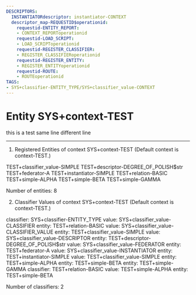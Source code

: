 ```yaml
---
DESCRIPTORS:
  INSTANTIATORdescriptor: instantiator-CONTEXT
  descriptor_map-REQUESTID$operationid:
    requestid-ENTITY_REPORT:
    - CONTEXT_REPORToperationid
    requestid-LOAD_SCRIPT:
    - LOAD_SCRIPToperationid
    requestid-REGISTER_CLASSIFIER:
    - REGISTER_CLASSIFIERoperationid
    requestid-REGISTER_ENTITY:
    - REGISTER_ENTITYoperationid
    requestid-ROUTE:
    - ROUTEoperationid
TAGS:
- SYS+classifier-ENTITY_TYPE/SYS+classifier_value-CONTEXT
---
```

# Entity SYS+context-TEST

this is a test same line 
different line

---
1. Registered Entities of context SYS+context-TEST
(Default context is context-TEST.)

TEST+classifier_value-SIMPLE
TEST+descriptor-DEGREE_OF_POLISH$str
TEST+federator-A
TEST+instantiator-SIMPLE
TEST+relation-BASIC
TEST+simple-ALPHA
TEST+simple-BETA
TEST+simple-GAMMA

Number of entities: 8

2. Classifier Values of context SYS+context-TEST
(Default context is context-TEST.)

classifier:    SYS+classifier-ENTITY_TYPE
     value:        SYS+classifier_value-CLASSIFIER
    entity:            TEST+relation-BASIC
     value:        SYS+classifier_value-CLASSIFIER_VALUE
    entity:            TEST+classifier_value-SIMPLE
     value:        SYS+classifier_value-DESCRIPTOR
    entity:            TEST+descriptor-DEGREE_OF_POLISH$str
     value:        SYS+classifier_value-FEDERATOR
    entity:            TEST+federator-A
     value:        SYS+classifier_value-INSTANTIATOR
    entity:            TEST+instantiator-SIMPLE
     value:        TEST+classifier_value-SIMPLE
    entity:            TEST+simple-ALPHA
    entity:            TEST+simple-BETA
    entity:            TEST+simple-GAMMA
classifier:    TEST+relation-BASIC
     value:        TEST+simple-ALPHA
    entity:            TEST+simple-BETA

Number of classifiers: 2

